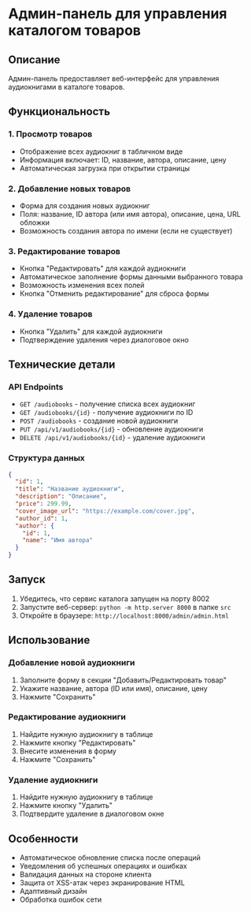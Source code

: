 # Админ-панель для управления каталогом товаров

## Описание

Админ-панель предоставляет веб-интерфейс для управления аудиокнигами в каталоге товаров.

## Функциональность

### 1. Просмотр товаров
- Отображение всех аудиокниг в табличном виде
- Информация включает: ID, название, автора, описание, цену
- Автоматическая загрузка при открытии страницы

### 2. Добавление новых товаров
- Форма для создания новых аудиокниг
- Поля: название, ID автора (или имя автора), описание, цена, URL обложки
- Возможность создания автора по имени (если не существует)

### 3. Редактирование товаров
- Кнопка "Редактировать" для каждой аудиокниги
- Автоматическое заполнение формы данными выбранного товара
- Возможность изменения всех полей
- Кнопка "Отменить редактирование" для сброса формы

### 4. Удаление товаров
- Кнопка "Удалить" для каждой аудиокниги
- Подтверждение удаления через диалоговое окно

## Технические детали

### API Endpoints
- `GET /audiobooks` - получение списка всех аудиокниг
- `GET /audiobooks/{id}` - получение аудиокниги по ID
- `POST /audiobooks` - создание новой аудиокниги
- `PUT /api/v1/audiobooks/{id}` - обновление аудиокниги
- `DELETE /api/v1/audiobooks/{id}` - удаление аудиокниги

### Структура данных
```json
{
  "id": 1,
  "title": "Название аудиокниги",
  "description": "Описание",
  "price": 299.99,
  "cover_image_url": "https://example.com/cover.jpg",
  "author_id": 1,
  "author": {
    "id": 1,
    "name": "Имя автора"
  }
}
```

## Запуск

1. Убедитесь, что сервис каталога запущен на порту 8002
2. Запустите веб-сервер: `python -m http.server 8000` в папке `src`
3. Откройте в браузере: `http://localhost:8000/admin/admin.html`

## Использование

### Добавление новой аудиокниги
1. Заполните форму в секции "Добавить/Редактировать товар"
2. Укажите название, автора (ID или имя), описание, цену
3. Нажмите "Сохранить"

### Редактирование аудиокниги
1. Найдите нужную аудиокнигу в таблице
2. Нажмите кнопку "Редактировать"
3. Внесите изменения в форму
4. Нажмите "Сохранить"

### Удаление аудиокниги
1. Найдите нужную аудиокнигу в таблице
2. Нажмите кнопку "Удалить"
3. Подтвердите удаление в диалоговом окне

## Особенности

- Автоматическое обновление списка после операций
- Уведомления об успешных операциях и ошибках
- Валидация данных на стороне клиента
- Защита от XSS-атак через экранирование HTML
- Адаптивный дизайн
- Обработка ошибок сети




